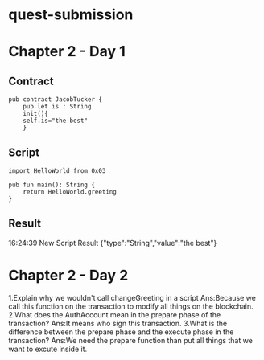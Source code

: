 # quest-submission
# Chapter 2 - Day 1
## Contract
```
pub contract JacobTucker {
    pub let is : String
    init(){
    self.is="the best"
    }
```
## Script
```
import HelloWorld from 0x03

pub fun main(): String {
    return HelloWorld.greeting
}
```
## Result
16:24:39 
New Script 
Result
{"type":"String","value":"the best"}
# Chapter 2 - Day 2
1.Explain why we wouldn't call changeGreeting in a script
Ans:Because we call this function on the transaction to modify all things on the blockchain.
2.What does the AuthAccount mean in the prepare phase of the transaction?
Ans:It means who sign this transaction.
3.What is the difference between the prepare phase and the execute phase in the transaction?
Ans:We need the prepare function than put all things that we want to excute inside it.
